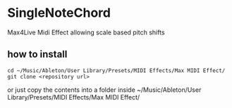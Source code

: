 # SingleNoteChord
Max4Live Midi Effect allowing scale based pitch shifts


## how to install 

```
cd ~/Music/Ableton/User Library/Presets/MIDI Effects/Max MIDI Effect/
git clone <repository url>
```

or just copy the contents into a folder inside ~/Music/Ableton/User Library/Presets/MIDI Effects/Max MIDI Effect/
